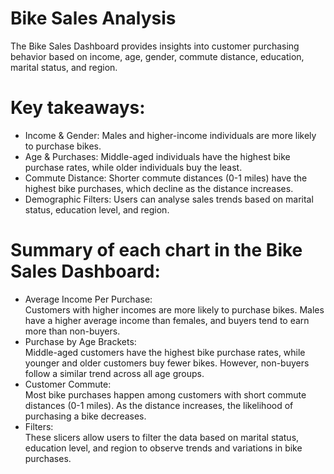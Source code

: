# Bike Sales Analysis

The Bike Sales Dashboard provides insights into customer purchasing behavior based on income, age, gender, commute distance, education, marital status, and region. 

# Key takeaways:
- Income & Gender: Males and higher-income individuals are more likely to purchase bikes.
- Age & Purchases: Middle-aged individuals have the highest bike purchase rates, while older individuals buy the least.
- Commute Distance: Shorter commute distances (0-1 miles) have the highest bike purchases, which decline as the distance increases.
- Demographic Filters: Users can analyse sales trends based on marital status, education level, and region.

# Summary of each chart in the Bike Sales Dashboard:
- Average Income Per Purchase: <br />
  Customers with higher incomes are more likely to purchase bikes. Males have a higher average income than females, and buyers tend to earn more than non-buyers.
- Purchase by Age Brackets: <br />
  Middle-aged customers have the highest bike purchase rates, while younger and older customers buy fewer bikes. However, non-buyers follow a similar trend across all age groups.
- Customer Commute: <br />
  Most bike purchases happen among customers with short commute distances (0-1 miles). As the distance increases, the likelihood of purchasing a bike decreases.
- Filters: <br />
  These slicers allow users to filter the data based on marital status, education level, and region to observe trends and variations in bike purchases.
